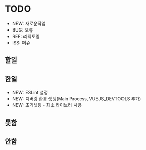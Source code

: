 # TODO
* NEW: 새로운작업
* BUG: 오류
* REF: 리펙토링
* ISS: 이슈

## 할일

## 한일
* NEW: ESLint 설정
* NEW: 디버깅 환경 셋팅(Main Process, VUEJS_DEVTOOLS 추가)
* NEW: 초기셋팅 - 최소 라이브러 사용

## 못함

## 안함